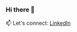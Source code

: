 ### Hi there 👋
  
<!--
**nuhman/nuhman** is a ✨ _special_ ✨ repository because its `README.md` (this file) appears on your GitHub profile.
-->
  
📫 Let's connect: [LinkedIn](https://www.linkedin.com/in/muhammed-nuhman/)  
<br />  



